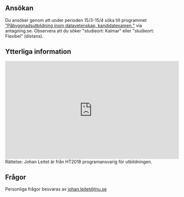 ## Ansökan

Du ansöker genom att under perioden 15/3-15/4 söka till programmet ["Påbyggnadsutbildning inom datavetenskap, kandidatexamen "](https://www.antagning.se/se/search?freeText=P%C3%A5byggnadsutbildning+inom+datavetenskap) via antagning.se. Observera att du söker "studieort: Kalmar" eller "studieort: Flexibel" (distans).

## Ytterliga information

<iframe width="560" height="315" src="https://www.youtube.com/embed/_wMvoRr5Xp8" frameborder="0" allowfullscreen></iframe>
Rättelse: Johan Leitet är från HT2018 programansvarig för utbildningen.

## Frågor

Personliga frågor besvaras av johan.leitet@lnu.se
